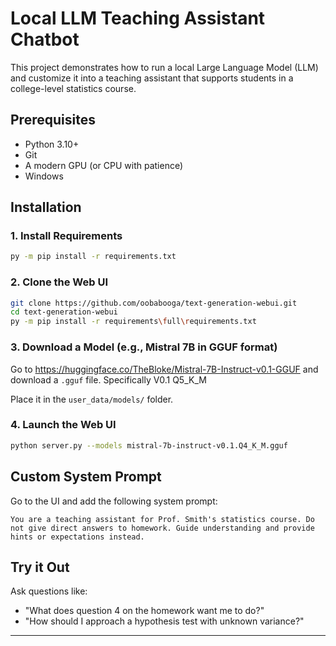 # Local LLM Teaching Assistant Chatbot

This project demonstrates how to run a local Large Language Model (LLM) and customize it into a teaching assistant that supports students in a college-level statistics course.

## Prerequisites
- Python 3.10+
- Git
- A modern GPU (or CPU with patience)
- Windows

## Installation

### 1. Install Requirements
```bash
py -m pip install -r requirements.txt
```

### 2. Clone the Web UI
```bash
git clone https://github.com/oobabooga/text-generation-webui.git
cd text-generation-webui
py -m pip install -r requirements\full\requirements.txt
```

### 3. Download a Model (e.g., Mistral 7B in GGUF format)
Go to https://huggingface.co/TheBloke/Mistral-7B-Instruct-v0.1-GGUF and download a `.gguf` file. Specifically V0.1 Q5_K_M

Place it in the `user_data/models/` folder.

### 4. Launch the Web UI
```bash
python server.py --models mistral-7b-instruct-v0.1.Q4_K_M.gguf
```

## Custom System Prompt
Go to the UI and add the following system prompt:

```
You are a teaching assistant for Prof. Smith's statistics course. Do not give direct answers to homework. Guide understanding and provide hints or expectations instead.
```

## Try it Out
Ask questions like:
- "What does question 4 on the homework want me to do?"
- "How should I approach a hypothesis test with unknown variance?"

---

